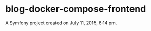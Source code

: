 blog-docker-compose-frontend
============================

A Symfony project created on July 11, 2015, 6:14 pm.
